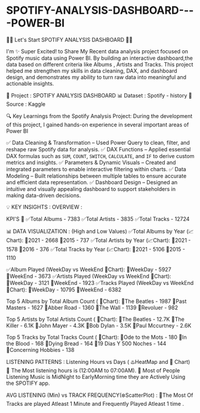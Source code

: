 # SPOTIFY-ANALYSIS-DASHBOARD----POWER-BI
🎵🎹 Let's Start SPOTIFY ANALYSIS DASHBOARD 🎹🎵 

I'm ✨ Super Excited! to Share My Recent data analysis project focused on Spotify music data using Power BI. By building an interactive dashboard,the data based on different criteria like Albums , Artists and Tracks. This project helped me strengthen my skills in data cleaning, DAX, and dashboard design, and demonstrates my ability to turn raw data into meaningful and actionable insights.

📌 Project : SPOTIFY ANALYSIS DASHBOARD
📊 Dataset : Spotify - history
🔗 Source : Kaggle

🔍 Key Learnings from the Spotify Analysis Project:
During the development of this project, I gained hands-on experience in several important areas of Power BI

✅ Data Cleaning & Transformation – Used Power Query to clean, filter, and reshape raw Spotify data for analysis. 
✅ DAX Functions – Applied essential DAX formulas such as `SUM`, `COUNT`, `SWITCH`, `CALCULATE`, and `IF` to derive custom metrics and insights. 
✅ Parameters & Dynamic Visuals – Created and integrated parameters to enable interactive filtering within charts. 
✅ Data Modeling – Built relationships between multiple tables to ensure accurate and efficient data representation. 
✅ Dashboard Design – Designed an intuitive and visually appealing dashboard to support stakeholders in making data-driven decisions.

💡 KEY INSIGHTS :
OVERVIEW :

KPI'S 🚦 
✅Total Albums - 7383
✅Total Artists - 3835
✅Total Tracks - 12724

📊 DATA VISUALIZATION : 
(High and Low Values)
✅Total Albums by Year (📈Chart):
 💠2021 - 2668
 💠2015 - 737
✅Total Artists by Year (📈Chart):
 💠2021 - 1578
 💠2016 - 376
✅Total Tracks by Year (📈Chart):
 💠2021 - 5106
 💠2015 - 1110

✅Album Played (WeekDay vs WeekEnd 🍩Chart):
 💠WeekDay - 5927
 💠WeekEnd - 3673
✅Artists Played (WeekDay vs WeekEnd 🍩Chart):
 💠WeekDay - 3121
 💠WeekEnd - 1923
✅Tracks Played (WeekDay vs WeekEnd 🍩Chart):
 💠WeekDay - 10795
 💠WeekEnd - 6382

Top 5 Albums by Total Album Count ( 📶Chart):
 💠The Beatles - 1987
 💠Past Masters - 1627
 💠Abber Road - 1360
 💠The Wall - 1139
 💠Revoluer - 982

Top 5 Artists by Total Artists Count ( 📶Chart):
 💠The Beatles - 12.7K
 💠The Killer - 6.1K
 💠John Mayer - 4.3K
 💠Bob Dylan - 3.5K
 💠Paul Mccurtney - 2.6K

Top 5 Tracks by Total Tracks Count ( 📶Chart):
 💠Ode to the Mots - 180
 💠In the Blood - 168
 💠Dying Bread - 164
 💠19 Dias Y 500 Noches - 144
 💠Concerning Hobbies - 138

LISTENING PATTERNS :
Listening Hours vs Days ( ♨️HeatMap and 📶 Chart)
 💠 The Most listening hours is (12:00AM to 07:00AM).
 💠 Most of People Listening Music is MidNight to EarlyMorning time they are Actively Using the SPOTIFY app.

AVG LISTENING (Min) vs TRACK FREQUENCY(❄️ScatterPlot) :
 💠The Most Of Tracks are played Atleast 1 Minute and Frequently Played Atleast 1 time .
